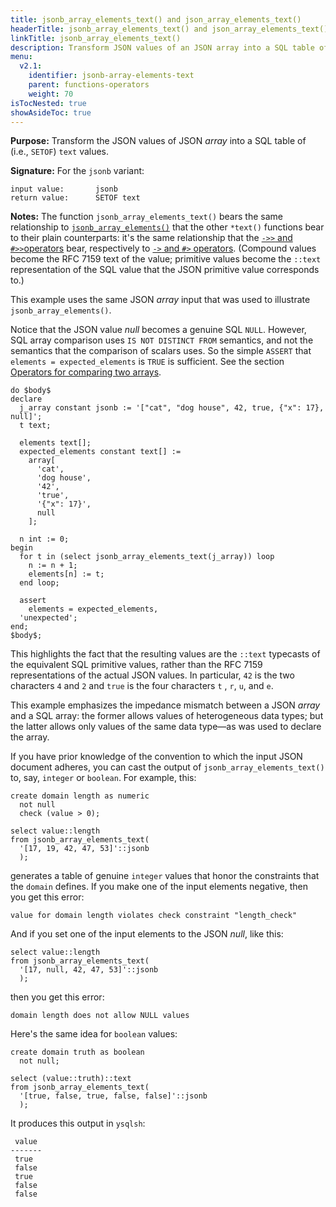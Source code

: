 ```yaml
---
title: jsonb_array_elements_text() and json_array_elements_text()
headerTitle: jsonb_array_elements_text() and json_array_elements_text()
linkTitle: jsonb_array_elements_text()
description: Transform JSON values of an JSON array into a SQL table of text values using jsonb_array_elements_text() and json_array_elements_text().
menu:
  v2.1:
    identifier: jsonb-array-elements-text
    parent: functions-operators
    weight: 70
isTocNested: true
showAsideToc: true
---
```


**Purpose:** Transform the JSON values of JSON _array_ into a SQL table of (i.e., `SETOF`) `text` values.

**Signature:** For the `jsonb` variant:

```
input value:       jsonb
return value:      SETOF text
```

**Notes:** The function `jsonb_array_elements_text()` bears the same relationship to [`jsonb_array_elements()`](../jsonb-array-elements) that the other `*text()` functions bear to their plain counterparts: it's the same relationship that the [`->>` and `#>>`operators](../subvalue-operators) bear, respectively to [`->` and `#>` operators](../subvalue-operators). (Compound values become the RFC 7159 text of the value; primitive values become the `::text` representation of the SQL value that the JSON primitive value corresponds to.)

This example uses the same JSON _array_ input that was used to illustrate `jsonb_array_elements()`.

Notice that the JSON value _null_ becomes a genuine SQL `NULL`. However, SQL array comparison uses `IS NOT DISTINCT FROM` semantics, and not the semantics that the comparison of scalars uses. So the simple `ASSERT` that `elements = expected_elements` is `TRUE` is sufficient. See the section [Operators for comparing two arrays](../../..//type_array/functions-operators/comparison/).

```postgresql
do $body$
declare
  j_array constant jsonb := '["cat", "dog house", 42, true, {"x": 17}, null]';
  t text;

  elements text[];
  expected_elements constant text[] :=
    array[
      'cat',
      'dog house',
      '42',
      'true',
      '{"x": 17}',
      null
    ];

  n int := 0;
begin
  for t in (select jsonb_array_elements_text(j_array)) loop
    n := n + 1;
    elements[n] := t;
  end loop;

  assert
    elements = expected_elements,
  'unexpected';
end;
$body$;
```

This highlights the fact that the resulting values are the `::text` typecasts of the equivalent SQL primitive values, rather than the RFC 7159 representations of the actual JSON values. In particular, `42` is the two characters `4` and `2` and `true` is the four characters `t` , `r`, `u`, and `e`.

This example emphasizes the impedance mismatch between a JSON _array_ and a SQL array: the former allows values of heterogeneous data types; but the latter allows only values of the same data type—as was used to declare the array.

If you have prior knowledge of the convention to which the input JSON document adheres, you can cast the output of `jsonb_array_elements_text()` to, say, `integer` or `boolean`. For example, this:

```postgresql
create domain length as numeric
  not null
  check (value > 0);

select value::length
from jsonb_array_elements_text(
  '[17, 19, 42, 47, 53]'::jsonb
  );
```

generates a table of genuine `integer` values that honor the constraints that the `domain` defines. If you make one of the input elements negative, then you get this error:

```
value for domain length violates check constraint "length_check"
```

And if you set one of the input elements to the JSON _null_, like this:
```postgresql
select value::length
from jsonb_array_elements_text(
  '[17, null, 42, 47, 53]'::jsonb
  );
```
then you get this error:

```
domain length does not allow NULL values
```

Here's the same idea for `boolean` values:

```postgresql
create domain truth as boolean
  not null;

select (value::truth)::text
from jsonb_array_elements_text(
  '[true, false, true, false, false]'::jsonb
  );
```

It produces this output in `ysqlsh`:

```
 value 
-------
 true
 false
 true
 false
 false
```
